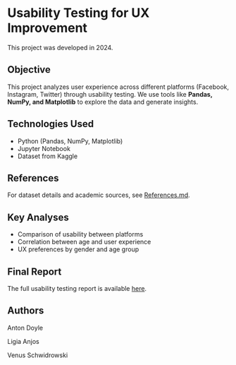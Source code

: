 # Usability Testing for UX Improvement

This project was developed in 2024.

## Objective
This project analyzes user experience across different platforms (Facebook, Instagram, Twitter) through usability testing. We use tools like **Pandas, NumPy, and Matplotlib** to explore the data and generate insights.

## Technologies Used
- Python (Pandas, NumPy, Matplotlib)
- Jupyter Notebook
- Dataset from Kaggle

## References
For dataset details and academic sources, see [References.md](References.md).

## Key Analyses
- Comparison of usability between platforms  
- Correlation between age and user experience  
- UX preferences by gender and age group  

## Final Report
The full usability testing report is available [here](finalreport.pdf).

## Authors
Anton Doyle

Ligia Anjos

Venus Schwidrowski
